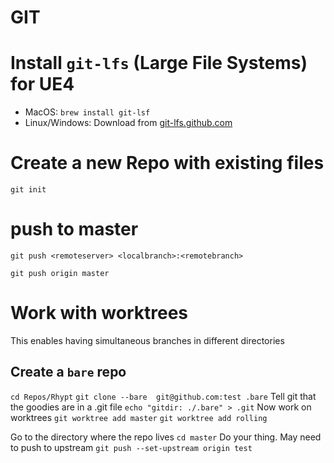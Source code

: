 # GIT

# Install `git-lfs` (Large File Systems) for UE4
* MacOS:  `brew install git-lsf`
* Linux/Windows: Download from [git-lfs.github.com](https://git-lfs.github.com)

# Create a new Repo with existing files
`git init`

# push to master 
`git push <remoteserver> <localbranch>:<remotebranch>`

`git push origin master`


# Work with worktrees 
This enables having simultaneous branches in different directories

## Create a `bare` repo

`cd Repos/Rhypt`
`git clone --bare  git@github.com:test .bare`
Tell git that the goodies are in a .git file 
`echo "gitdir: ./.bare" > .git`
Now work on worktrees
`git worktree add master`
`git worktree add rolling`

Go to the directory where the repo lives `cd master`
Do your thing.
May need to push to upstream 
`git push --set-upstream origin test`
